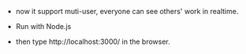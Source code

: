 * now it support muti-user, everyone can see others' work in realtime.

* Run with Node.js

	<script>
		node app.js
	</script>

* then type http://localhost:3000/ in the browser.


